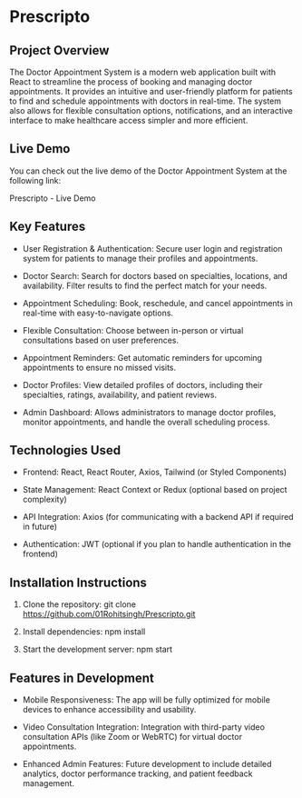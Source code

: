 # Prescripto


## Project Overview
The Doctor Appointment System is a modern web application built with React to streamline the process of booking and managing doctor appointments. It provides an intuitive and user-friendly platform for patients to find and schedule appointments with doctors in real-time. The system also allows for flexible consultation options, notifications, and an interactive interface to make healthcare access simpler and more efficient.

## Live Demo
You can check out the live demo of the Doctor Appointment System at the following link:

 Prescripto - Live Demo

## Key Features
- User Registration & Authentication: Secure user login and registration system for patients to manage their profiles and appointments.

- Doctor Search: Search for doctors based on specialties, locations, and availability. Filter results to find the perfect match for your needs.

- Appointment Scheduling: Book, reschedule, and cancel appointments in real-time with easy-to-navigate options.

- Flexible Consultation: Choose between in-person or virtual consultations based on user preferences.

- Appointment Reminders: Get automatic reminders for upcoming appointments to ensure no missed visits.
  
- Doctor Profiles: View detailed profiles of doctors, including their specialties, ratings, availability, and patient reviews.

- Admin Dashboard: Allows administrators to manage doctor profiles, monitor appointments, and handle the overall scheduling process.

## Technologies Used
- Frontend: React, React Router, Axios, Tailwind (or Styled Components)

- State Management: React Context or Redux (optional based on project complexity)

- API Integration: Axios (for communicating with a backend API if required in future)

- Authentication: JWT (optional if you plan to handle authentication in the frontend)

## Installation Instructions

1. Clone the repository:
git clone https://github.com/01Rohitsingh/Prescripto.git

3. Install dependencies:
npm install

3. Start the development server:
npm start


## Features in Development
- Mobile Responsiveness: The app will be fully optimized for mobile devices to enhance accessibility and usability.

- Video Consultation Integration: Integration with third-party video consultation APIs (like Zoom or WebRTC) for virtual doctor appointments.

- Enhanced Admin Features: Future development to include detailed analytics, doctor performance tracking, and patient feedback management.

